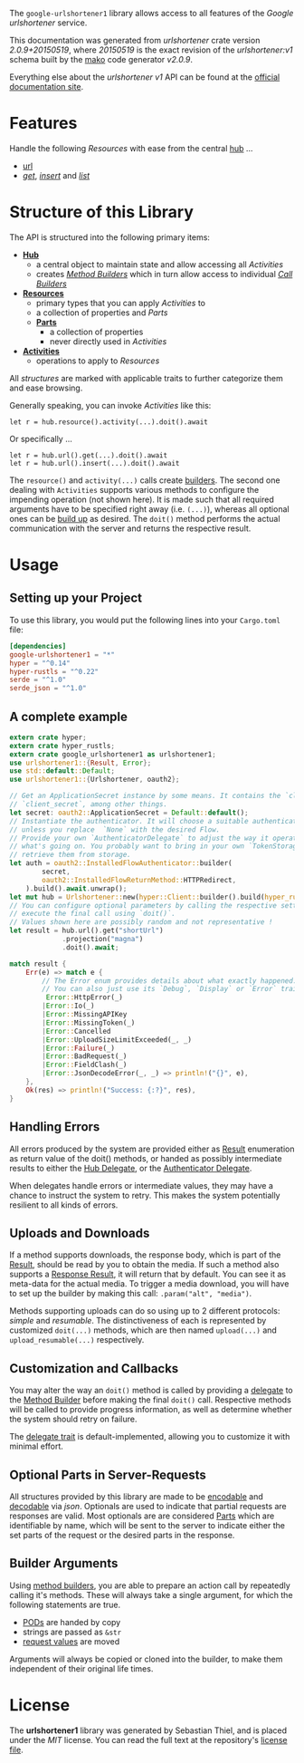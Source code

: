 <!---
DO NOT EDIT !
This file was generated automatically from 'src/mako/api/README.md.mako'
DO NOT EDIT !
-->
The `google-urlshortener1` library allows access to all features of the *Google urlshortener* service.

This documentation was generated from *urlshortener* crate version *2.0.9+20150519*, where *20150519* is the exact revision of the *urlshortener:v1* schema built by the [mako](http://www.makotemplates.org/) code generator *v2.0.9*.

Everything else about the *urlshortener* *v1* API can be found at the
[official documentation site](https://developers.google.com/url-shortener/v1/getting_started).
# Features

Handle the following *Resources* with ease from the central [hub](https://docs.rs/google-urlshortener1/2.0.9+20150519/google_urlshortener1/Urlshortener) ... 

* [url](https://docs.rs/google-urlshortener1/2.0.9+20150519/google_urlshortener1/api::Url)
 * [*get*](https://docs.rs/google-urlshortener1/2.0.9+20150519/google_urlshortener1/api::UrlGetCall), [*insert*](https://docs.rs/google-urlshortener1/2.0.9+20150519/google_urlshortener1/api::UrlInsertCall) and [*list*](https://docs.rs/google-urlshortener1/2.0.9+20150519/google_urlshortener1/api::UrlListCall)




# Structure of this Library

The API is structured into the following primary items:

* **[Hub](https://docs.rs/google-urlshortener1/2.0.9+20150519/google_urlshortener1/Urlshortener)**
    * a central object to maintain state and allow accessing all *Activities*
    * creates [*Method Builders*](https://docs.rs/google-urlshortener1/2.0.9+20150519/google_urlshortener1/client::MethodsBuilder) which in turn
      allow access to individual [*Call Builders*](https://docs.rs/google-urlshortener1/2.0.9+20150519/google_urlshortener1/client::CallBuilder)
* **[Resources](https://docs.rs/google-urlshortener1/2.0.9+20150519/google_urlshortener1/client::Resource)**
    * primary types that you can apply *Activities* to
    * a collection of properties and *Parts*
    * **[Parts](https://docs.rs/google-urlshortener1/2.0.9+20150519/google_urlshortener1/client::Part)**
        * a collection of properties
        * never directly used in *Activities*
* **[Activities](https://docs.rs/google-urlshortener1/2.0.9+20150519/google_urlshortener1/client::CallBuilder)**
    * operations to apply to *Resources*

All *structures* are marked with applicable traits to further categorize them and ease browsing.

Generally speaking, you can invoke *Activities* like this:

```Rust,ignore
let r = hub.resource().activity(...).doit().await
```

Or specifically ...

```ignore
let r = hub.url().get(...).doit().await
let r = hub.url().insert(...).doit().await
```

The `resource()` and `activity(...)` calls create [builders][builder-pattern]. The second one dealing with `Activities` 
supports various methods to configure the impending operation (not shown here). It is made such that all required arguments have to be 
specified right away (i.e. `(...)`), whereas all optional ones can be [build up][builder-pattern] as desired.
The `doit()` method performs the actual communication with the server and returns the respective result.

# Usage

## Setting up your Project

To use this library, you would put the following lines into your `Cargo.toml` file:

```toml
[dependencies]
google-urlshortener1 = "*"
hyper = "^0.14"
hyper-rustls = "^0.22"
serde = "^1.0"
serde_json = "^1.0"
```

## A complete example

```Rust
extern crate hyper;
extern crate hyper_rustls;
extern crate google_urlshortener1 as urlshortener1;
use urlshortener1::{Result, Error};
use std::default::Default;
use urlshortener1::{Urlshortener, oauth2};

// Get an ApplicationSecret instance by some means. It contains the `client_id` and 
// `client_secret`, among other things.
let secret: oauth2::ApplicationSecret = Default::default();
// Instantiate the authenticator. It will choose a suitable authentication flow for you, 
// unless you replace  `None` with the desired Flow.
// Provide your own `AuthenticatorDelegate` to adjust the way it operates and get feedback about 
// what's going on. You probably want to bring in your own `TokenStorage` to persist tokens and
// retrieve them from storage.
let auth = oauth2::InstalledFlowAuthenticator::builder(
        secret,
        oauth2::InstalledFlowReturnMethod::HTTPRedirect,
    ).build().await.unwrap();
let mut hub = Urlshortener::new(hyper::Client::builder().build(hyper_rustls::HttpsConnector::with_native_roots()), auth);
// You can configure optional parameters by calling the respective setters at will, and
// execute the final call using `doit()`.
// Values shown here are possibly random and not representative !
let result = hub.url().get("shortUrl")
             .projection("magna")
             .doit().await;

match result {
    Err(e) => match e {
        // The Error enum provides details about what exactly happened.
        // You can also just use its `Debug`, `Display` or `Error` traits
         Error::HttpError(_)
        |Error::Io(_)
        |Error::MissingAPIKey
        |Error::MissingToken(_)
        |Error::Cancelled
        |Error::UploadSizeLimitExceeded(_, _)
        |Error::Failure(_)
        |Error::BadRequest(_)
        |Error::FieldClash(_)
        |Error::JsonDecodeError(_, _) => println!("{}", e),
    },
    Ok(res) => println!("Success: {:?}", res),
}

```
## Handling Errors

All errors produced by the system are provided either as [Result](https://docs.rs/google-urlshortener1/2.0.9+20150519/google_urlshortener1/client::Result) enumeration as return value of
the doit() methods, or handed as possibly intermediate results to either the 
[Hub Delegate](https://docs.rs/google-urlshortener1/2.0.9+20150519/google_urlshortener1/client::Delegate), or the [Authenticator Delegate](https://docs.rs/yup-oauth2/*/yup_oauth2/trait.AuthenticatorDelegate.html).

When delegates handle errors or intermediate values, they may have a chance to instruct the system to retry. This 
makes the system potentially resilient to all kinds of errors.

## Uploads and Downloads
If a method supports downloads, the response body, which is part of the [Result](https://docs.rs/google-urlshortener1/2.0.9+20150519/google_urlshortener1/client::Result), should be
read by you to obtain the media.
If such a method also supports a [Response Result](https://docs.rs/google-urlshortener1/2.0.9+20150519/google_urlshortener1/client::ResponseResult), it will return that by default.
You can see it as meta-data for the actual media. To trigger a media download, you will have to set up the builder by making
this call: `.param("alt", "media")`.

Methods supporting uploads can do so using up to 2 different protocols: 
*simple* and *resumable*. The distinctiveness of each is represented by customized 
`doit(...)` methods, which are then named `upload(...)` and `upload_resumable(...)` respectively.

## Customization and Callbacks

You may alter the way an `doit()` method is called by providing a [delegate](https://docs.rs/google-urlshortener1/2.0.9+20150519/google_urlshortener1/client::Delegate) to the 
[Method Builder](https://docs.rs/google-urlshortener1/2.0.9+20150519/google_urlshortener1/client::CallBuilder) before making the final `doit()` call. 
Respective methods will be called to provide progress information, as well as determine whether the system should 
retry on failure.

The [delegate trait](https://docs.rs/google-urlshortener1/2.0.9+20150519/google_urlshortener1/client::Delegate) is default-implemented, allowing you to customize it with minimal effort.

## Optional Parts in Server-Requests

All structures provided by this library are made to be [encodable](https://docs.rs/google-urlshortener1/2.0.9+20150519/google_urlshortener1/client::RequestValue) and 
[decodable](https://docs.rs/google-urlshortener1/2.0.9+20150519/google_urlshortener1/client::ResponseResult) via *json*. Optionals are used to indicate that partial requests are responses 
are valid.
Most optionals are are considered [Parts](https://docs.rs/google-urlshortener1/2.0.9+20150519/google_urlshortener1/client::Part) which are identifiable by name, which will be sent to 
the server to indicate either the set parts of the request or the desired parts in the response.

## Builder Arguments

Using [method builders](https://docs.rs/google-urlshortener1/2.0.9+20150519/google_urlshortener1/client::CallBuilder), you are able to prepare an action call by repeatedly calling it's methods.
These will always take a single argument, for which the following statements are true.

* [PODs][wiki-pod] are handed by copy
* strings are passed as `&str`
* [request values](https://docs.rs/google-urlshortener1/2.0.9+20150519/google_urlshortener1/client::RequestValue) are moved

Arguments will always be copied or cloned into the builder, to make them independent of their original life times.

[wiki-pod]: http://en.wikipedia.org/wiki/Plain_old_data_structure
[builder-pattern]: http://en.wikipedia.org/wiki/Builder_pattern
[google-go-api]: https://github.com/google/google-api-go-client

# License
The **urlshortener1** library was generated by Sebastian Thiel, and is placed 
under the *MIT* license.
You can read the full text at the repository's [license file][repo-license].

[repo-license]: https://github.com/Byron/google-apis-rsblob/main/LICENSE.md
